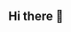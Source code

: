 ## Hi there 👋

<!--
**TechbyC07/TechbyC07** is a ✨ _special_ ✨ repository because its `README.md` (this file) appears on your GitHub profile.


- 🔭 I’m currently working on it all.
- 🌱 I’m currently learning Application development.
- 👯 I’m looking to collaborate on Development projects left right and centre.
- 💬 Ask me about: Business related proposals.
- 😄 Pronouns: King, Tech-expert, He, His excellency, 
- ⚡ Fun fact: ...

I'm a Cyber security student who is passionate about encouraging others like to get in the industry. I enjoy community building, content creation and learning deeply about Java, Python and Cyber threat Intelligence.

I've been working as a Code documentor for the past two months as of 1/08/2025 and I am currently learning about cloud storage hosting, application development and security. I'm brushing off my Program Analytics skills so I can be an effective Developer Advocate in this space. 😄


### ✨ Connect with me on Instagram! 😊 ✨
You can find a lot of my content on [my Instagram page](@Thee_don_22/) and you can get in touch with me there. You can also connect with me on [LinkedIn](@Caleb Mukonka) or [send me an email](mukonkacalebm@gmail.com).
